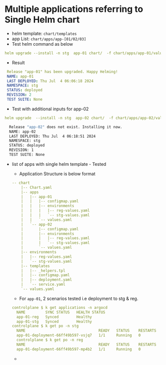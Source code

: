# Multiple applications referring to Single Helm chart

  * helm template: `chart/templates`
  * app List: `chart/apps/app-[01/02/03]`
  * Test helm command as below
  ````yaml
  helm upgrade --install -n stg  app-01 chart/  -f chart/apps/app-01/values.yaml -f environments/stg-values.yaml -f chart/apps/app-01/environments/stg-values.yaml 
  ````
  * Result 

  ````yaml
   Release "app-01" has been upgraded. Happy Helming!
   NAME: app-01
   LAST DEPLOYED: Thu Jul  4 06:06:18 2024
   NAMESPACE: stg
   STATUS: deployed
   REVISION: 2
   TEST SUITE: None

  ````
  * Test with additional inputs for app-02
  ````yaml
  helm upgrade  --install -n stg  app-02 chart/  -f chart/apps/app-02/values.yaml -f environments/stg-values.yaml -f chart/apps/app-02/environments/stg-values.yaml --set appName='app-02' --set image.tag='01' --set appNameGeneric=app-02
  ````

  ```bash
    Release "app-02" does not exist. Installing it now.
    NAME: app-02
    LAST DEPLOYED: Thu Jul  4 06:18:51 2024
    NAMESPACE: stg
    STATUS: deployed
    REVISION: 1
    TEST SUITE: None
  ```
  * list of apps with single helm template - Tested
    * Application Structure is below format
    ````yaml
    -- chart
        |-- Chart.yaml
        |-- apps
        |   |-- app-01
        |   |   |-- configmap.yaml
        |   |   |-- environments
        |   |   |   |-- reg-values.yaml
        |   |   |   `-- stg-values.yaml
        |   |   `-- values.yaml
        |   `-- app-02
        |       |-- configmap.yaml
        |       |-- environments
        |       |   |-- reg-values.yaml
        |       |   `-- stg-values.yaml
        |       `-- values.yaml
        |-- environments
        |   |-- reg-values.yaml
        |   `-- stg-values.yaml
        |-- templates
        |   |-- _helpers.tpl
        |   |-- configmap.yaml
        |   |-- deployment.yaml
        |   `-- service.yaml
        `-- values.yaml
    ````
    * For `app-01`, 2 scenarios tested i.e deployment to stg & reg.
    ````yaml
    controlplane $ k get applications -n argocd
      NAME         SYNC STATUS   HEALTH STATUS
      app-01-reg   Synced        Healthy
      app-01-stg   Synced        Healthy
    controlplane $ k get po -n stg
      NAME                                 READY   STATUS    RESTARTS   AGE
      app-01-deployment-66ff49b597-vsjq7   1/1     Running   0          17m
      controlplane $ k get po -n reg
      NAME                                 READY   STATUS    RESTARTS   AGE
      app-01-deployment-66ff49b597-mp4b2   1/1     Running   0          42m
    ````

    * 